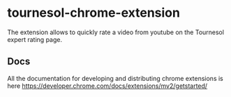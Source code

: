 # tournesol-chrome-extension

The extension allows to quickly rate a video from youtube on the Tournesol expert rating page.

## Docs

All the documentation for developing and distributing chrome extensions is here https://developer.chrome.com/docs/extensions/mv2/getstarted/
